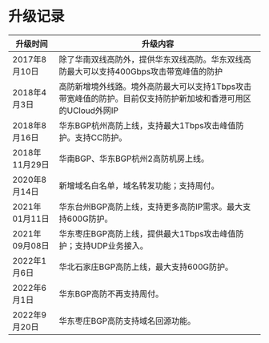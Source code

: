 

# 升级记录

| 升级时间       | 升级内容                                                     |
| -------------- | ------------------------------------------------------------ |
| 2017年8月10日  | 除了华南双线高防外，提供华东双线高防。华东双线高防最大可以支持400Gbps攻击带宽峰值的防护 |
| 2018年4月3日   | 高防新增境外线路。境外高防最大可以支持1Tbps攻击带宽峰值的防护。目前仅支持防护新加坡和香港可用区的UCloud外网IP |
| 2018年8月16日  | 华东BGP杭州高防上线，支持最大1Tbps攻击峰值防护。支持CC防护。 |
| 2018年11月29日 | 华南BGP、华东BGP杭州2高防机房上线。                          |
| 2020年8月14日  | 新增域名白名单，域名转发功能；支持周付。                     |
| 2021年01月11日 | 华东台州BGP高防上线，支持更多高防IP需求。最大支持600G防护。  |
| 2021年09月08日 | 华东枣庄BGP高防上线，提供最大1Tbps攻击峰值防护；支持UDP业务接入。 |
| 2022年1月6日   | 华北石家庄BGP高防上线，最大支持600G防护。                    |
| 2022年6月1日   | 华东BGP高防不再支持周付。                    |
| 2022年9月20日  | 华东枣庄BGP高防支持域名回源功能。                    |
